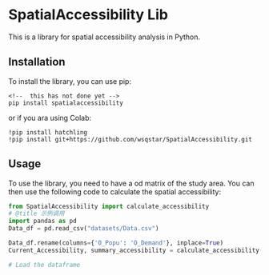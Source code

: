 # SpatialAccessibility Lib
This is a library for spatial accessibility analysis in Python. 

## Installation
To install the library, you can use pip:

```
<!--  this has not done yet -->
pip install spatialaccessibility

```
or if you ara using Colab:

```
!pip install hatchling
!pip install git+https://github.com/wsqstar/SpatialAccessibility.git

```

## Usage
To use the library, you need to have a od matrix of the study area. You can then use the following code to calculate the spatial accessibility:
```python
from SpatialAccessibility import calculate_accessibility
# @title 示例调用
import pandas as pd
Data_df = pd.read_csv("datasets/Data.csv")

Data_df.rename(columns={'O_Popu': 'O_Demand'}, inplace=True)
Current_Accessibility, summary_accessibility = calculate_accessibility(Data_df,print_out=False)

# Load the dataframe
```